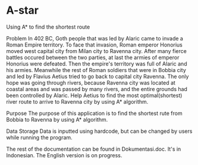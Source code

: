 # A-star
Using A* to find the shortest route

Problem
In 402 BC, Goth people that was led by Alaric came to invade a Roman Empire territory. To face that invasion, Roman emperor Honorius
moved west capital city from Milan city to Ravenna city. After many fierce battles occured between the two parties, at last the armies of
emperor Honorius were defeated. Then the empire's territory was full of Alaric and his armies. Meanwhile the rest of Roman soldiers that
were in Bobbia city and led by Flavius Aetius tried to go back to capital city Ravenna. The only hope was going through rivers, because
Ravenna city was located at coastal areas and was passed by many rivers, and the entire grounds had been controlled by Alaric. Help
Aetius to find the most optimal(shortest) river route to arrive to Ravenna city by using A* algorithm.

Purpose
The purpose of this application is to find the shortest rute from Bobbia to Ravenna by using A* algorithm.

Data Storage
Data is inputted using hardcode, but can be changed by users while running the program.



The rest of the documentation can be found in Dokumentasi.doc. It's in Indonesian. The English version is on progress.
